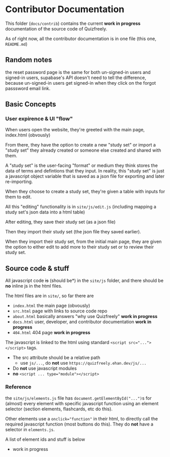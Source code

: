 # Contributor Documentation

This folder (`docs/contrib`) contains the current **work in progress** documentation of the source code of Quizfreely. 

As of right now, all the contributor documentation is in one file (this one, `README.md`)

## Random notes

the reset password page is the same for both un-signed-in users and signed-in users, supabase's API doesn't need to tell the difference, because un-signed-in users get signed-in when they click on the forgot passsword email link.

## Basic Concepts

### User expirence & UI "flow"

When users open the website, they're greeted with the main page, index.html (obvously)

From there, they have the option to create a new "study set" or import a "study set" they already created or someone else created and shared with them.

A "study set" is the user-facing "format" or medium they think stores the data of terms and defintions that they input. In reality, this "study set" is just a javascript object variable that is saved as a json file for exporting and later re-importing.

When they choose to create a study set, they're given a table with inputs for them to edit.

All this "editing" functionality is in `site/js/edit.js` (including mapping a study set's json data into a html table)

After editing, they save their study set (as a json file)

Then they import their study set (the json file they saved earlier).

When they import their study set, from the initial main page, they are given the option to either edit to add more to their study set or to review their study set.

## Source code & stuff

All javascript code ~~is~~ (should be\*) in the `site/js` folder, and there should be **no** inline js in the html files.

The html files are in `site/`, so far there are
 - `index.html` the main page (obvously)
 - `src.html` page with links to source code repo
 - `about.html` basically answers "why use Quizfreely" **work in progress**
 - `docs.html` user, developer, and contributor documentation **work in progress**
 - `404.html` 404 page **work in progress**

 The javascript is linked to the html using standard `<script src="..."></script>` tags.
 - The src attribute should be a relative path
   - use `js/...`, do **not** use `https://quizfreely.ehan.dev/js/...`
 - Do **not** use javascript modules
  - **no** `<script ... type="module"></script>`

### Reference

the `site/js/elements.js` file has `document.getElementById("...")`s for (almost) every element with specific javascript function using an element selector (section elements, flashcards, etc do this).

Other elements use a `onclick="function"` in their html, to directly call the required javascript function (most buttons do this). They do **not** have a selector in `elements.js`.

A list of element ids and stuff is below
 - work in progress

